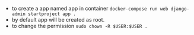 - to create a app named app in container
`docker-compose run web django-admin startproject app .` 
- by default app will be created as root.
- to change the permission 
`sudo chown -R $USER:$USER .`